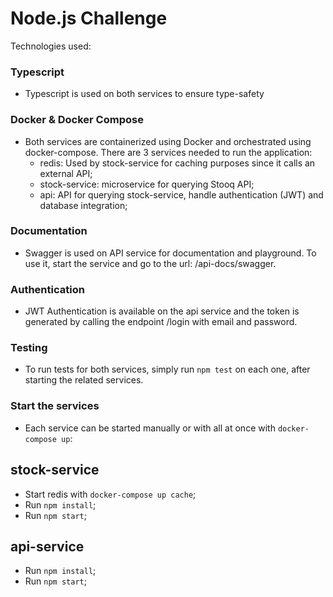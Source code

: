 # Node.js Challenge

Technologies used:

### Typescript
- Typescript is used on both services to ensure type-safety

### Docker & Docker Compose
- Both services are containerized using Docker and orchestrated using docker-compose. There are 3 services needed to run the application:
    - redis: Used by stock-service for caching purposes since it calls an external API;
    - stock-service: microservice for querying Stooq API;
    - api: API for querying stock-service, handle authentication (JWT) and database integration;

### Documentation
- Swagger is used on API service for documentation and playground. To use it, start the service and go to the url: /api-docs/swagger.

### Authentication
- JWT Authentication is available on the api service and the token is generated by calling the endpoint /login with email and password.

### Testing
- To run tests for both services, simply run `npm test` on each one, after starting the related services.

### Start the services
- Each service can be started manually or with all at once with `docker-compose up`:

## stock-service
- Start redis with `docker-compose up cache`;
- Run `npm install`;
- Run `npm start`;

## api-service
- Run `npm install`;
- Run `npm start`;
